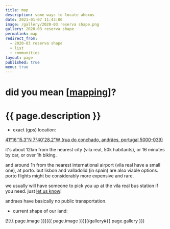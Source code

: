 ```yaml
---
title: map
description: some ways to locate ahoxus
date: 2021-01-07 11:43:00
image: /gallery/2020-03 reserva shape.png
gallery: 2020-03 reserva shape
permalink: map
redirect_from:
  - 2020-03 reserva shape
  - list
  - communities
layout: page
published: true
menu: true
---
```


# did you mean [[mapping](/mapping)]?

# {{ page.description }}

- exact (gps) location:

[41°16'15.3"N 7°40'28.2"W
(rua do conchado, andrães, portugal 5000-039)](geo:41.270915,-7.674503)

it's about 12km from the nearest city (vila real, 50k habitants), or 16 minutes by car, or over 1h biking.

and around 1h from the nearest international airport (vila real have a small one), at porto. but lisbon and valladolid (in spain) are also viable options. porto flights might be considerably more expensive and rare.

we usually will have someone to pick you up at the vila real bus station if you need. just [let us know](/contact)!

andraes have basically no public transportation.

- current shape of our land:

[![{{ page.image }}]({{ page.image }})](/gallery#{{ page.gallery }})
